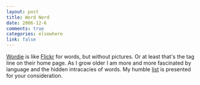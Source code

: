 ```yaml
--- 
layout: post
title: Word Nerd
date: 2006-12-6
comments: true
categories: elsewhere
link: false
---
```

<a href="http://wordie.org" title="Wordie">Wordie</a> is like <a href="http:/flickr.com" title="Flickr">Flickr</a> for words, but without pictures. Or at least that's the tag line on their home page. As I grow older I am more and more fascinated by language and the hidden intracacies of words. My humble <a href="http://wordie.org/people/zanshin" title="my words">list</a> is presented for your consideration.
